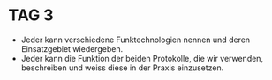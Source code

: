 # TAG 3

* Jeder kann verschiedene Funktechnologien nennen und deren Einsatzgebiet wiedergeben.
* Jeder kann die Funktion der beiden Protokolle, die wir verwenden, beschreiben und weiss diese in der Praxis einzusetzen.
